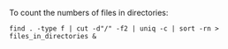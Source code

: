To count the numbers of files in directories:
```
find . -type f | cut -d"/" -f2 | uniq -c | sort -rn > files_in_directories &
```

